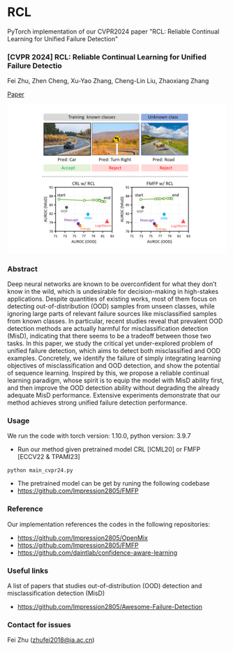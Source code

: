 # RCL
PyTorch implementation of our CVPR2024 paper "RCL: Reliable Continual Learning for Unified Failure Detection"
### [CVPR 2024] RCL: Reliable Continual Learning for Unified Failure Detectio
Fei Zhu, Zhen Cheng, Xu-Yao Zhang, Cheng-Lin Liu,  Zhaoxiang Zhang<br>

[Paper](https://openaccess.thecvf.com/content/CVPR2024/papers/Zhu_RCL_Reliable_Continual_Learning_for_Unified_Failure_Detection_CVPR_2024_paper.pdf)

<img src="./RCL.png" alt="RCL Image" width="800"/>

### Abstract
Deep neural networks are known to be overconfident for what they don’t know in the wild, which is undesirable for decision-making in high-stakes applications. Despite quantities of existing works, most of them focus on detecting out-of-distribution (OOD) samples from unseen classes, while ignoring large parts of relevant failure sources like misclassified samples from known classes. In particular, recent studies reveal that prevalent OOD detection methods are actually harmful for misclassification detection (MisD), indicating that there seems to be a tradeoff between those two tasks. In this paper, we study the critical yet under-explored problem of unified failure detection, which aims to detect both misclassified and OOD examples. Concretely, we identify the failure of simply integrating learning objectives of misclassification and OOD detection, and show the potential of sequence learning. Inspired by this, we propose a reliable continual learning paradigm, whose spirit is to equip the model with MisD ability first, and then improve the OOD detection ability without degrading the already adequate MisD performance. Extensive experiments demonstrate that our method achieves strong unified failure detection performance.

### Usage 
We run the code with torch version: 1.10.0, python version: 3.9.7
* Run our method given pretrained model CRL [ICML20] or FMFP [ECCV22 & TPAMI23]
```
python main_cvpr24.py
```
* The pretrained model can be get by runing the following codebase
* <https://github.com/Impression2805/FMFP>

### Reference
Our implementation references the codes in the following repositories:
* <https://github.com/Impression2805/OpenMix>
* <https://github.com/Impression2805/FMFP>
* <https://github.com/daintlab/confidence-aware-learning>

### Useful links
A list of papers that studies out-of-distribution (OOD) detection and misclassification detection (MisD)
* <https://github.com/Impression2805/Awesome-Failure-Detection>

### Contact for issues
Fei Zhu (zhufei2018@ia.ac.cn)
